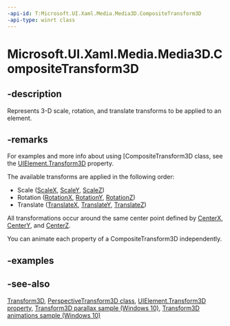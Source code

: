 ```yaml
---
-api-id: T:Microsoft.UI.Xaml.Media.Media3D.CompositeTransform3D
-api-type: winrt class
---
```


<!-- Class syntax.
public class CompositeTransform3D : Windows.UI.Xaml.Media.Media3D.Transform3D, Windows.UI.Xaml.Media.Media3D.ICompositeTransform3D
-->

# Microsoft.UI.Xaml.Media.Media3D.CompositeTransform3D

## -description

Represents 3-D scale, rotation, and translate transforms to be applied to an element.

## -remarks

For examples and more info about using [CompositeTransform3D class, see the [UIElement.Transform3D](../microsoft.ui.xaml/uielement_transform3d.md) property.

The available transforms are applied in the following order:

+ Scale ([ScaleX](compositetransform3d_scalex.md), [ScaleY](compositetransform3d_scaley.md), [ScaleZ](compositetransform3d_scalez.md))
+ Rotation ([RotationX](compositetransform3d_rotationx.md), [RotationY](compositetransform3d_rotationy.md), [RotationZ](compositetransform3d_rotationz.md))
+ Translate ([TranslateX](compositetransform3d_translatex.md), [TranslateY](compositetransform3d_translatey.md), [TranslateZ](compositetransform3d_translatez.md))

All transformations occur around the same center point defined by [CenterX](compositetransform3d_centerx.md), [CenterY](compositetransform3d_centery.md), and [CenterZ](compositetransform3d_centerz.md).

You can animate each property of a CompositeTransform3D independently.

## -examples

## -see-also

[Transform3D](transform3d.md), [PerspectiveTransform3D class](perspectivetransform3d.md), [UIElement.Transform3D property](../microsoft.ui.xaml/uielement_transform3d.md), [Transform3D parallax sample (Windows 10)](https://github.com/Microsoft/Windows-universal-samples/tree/master/Samples/XamlTransform3DParallax), [Transform3D animations sample (Windows 10)](https://go.microsoft.com/fwlink/p/?LinkId=620637)
